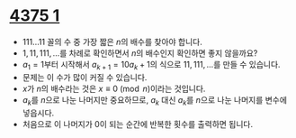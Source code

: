 # [4375 1](https://acmicpc.net/problem/4375)

- $111 \dots 11$ 꼴의 수 중 가장 짧은 $n$의 배수를 찾아야 합니다.
- $1, 11, 111, \dots$를 차례로 확인하면서 $n$의 배수인지 확인하면 좋지 않을까요?
- $a_1 = 1$부터 시작해서 $a_{k+1} = 10 a_k + 1$의 식으로 $11, 111, \dots$를 만들 수 있습니다.
- 문제는 이 수가 많이 커질 수 있습니다.
- $x$가 $n$의 배수라는 것은 $x \equiv 0 \pmod n$이라는 것입니다.
- $a_k$를 $n$으로 나눈 나머지만 중요하므로, $a_k$ 대신 $a_k$를 $n$으로 나눈 나머지를 변수에 넣읍시다.
- 처음으로 이 나머지가 $0$이 되는 순간에 반복한 횟수를 출력하면 됩니다.
